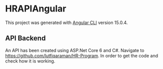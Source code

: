 # HRAPIAngular

This project was generated with [Angular CLI](https://github.com/angular/angular-cli) version 15.0.4.

## API Backend 

An API has been created using ASP.Net Core 6 and C#. Navigate to https://github.com/lutfiqaraman/HR-Program. In order to get the code and check how it is working.
